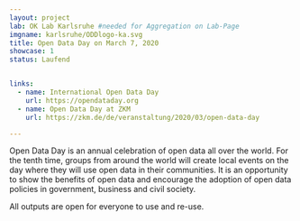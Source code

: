 ```yaml
---
layout: project
lab: OK Lab Karlsruhe #needed for Aggregation on Lab-Page
imgname: karlsruhe/ODDlogo-ka.svg
title: Open Data Day on March 7, 2020
showcase: 1
status: Laufend


links:
  - name: International Open Data Day
    url: https://opendataday.org
  - name: Open Data Day at ZKM
    url: https://zkm.de/de/veranstaltung/2020/03/open-data-day

---
```


Open Data Day is an annual celebration of open data all over the world. For the tenth time, groups from around the world will create local events on the day where they will use open data in their communities. It is an opportunity to show the benefits of open data and encourage the adoption of open data policies in government, business and civil society.

All outputs are open for everyone to use and re-use.
